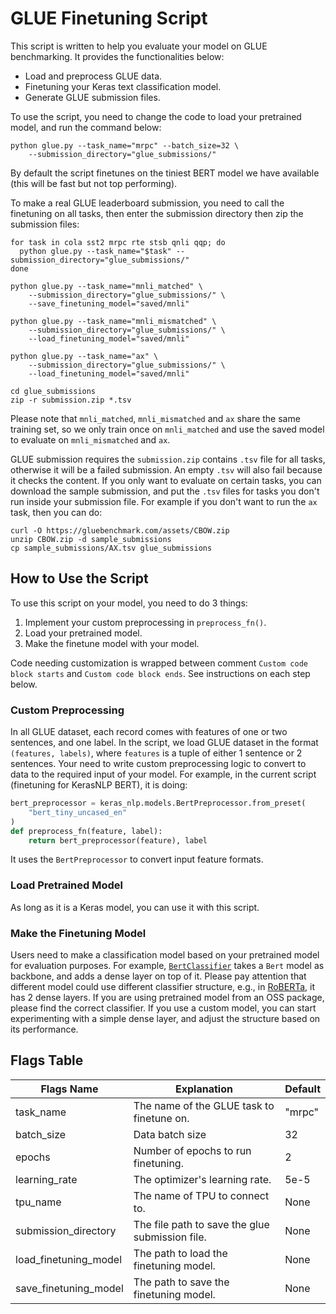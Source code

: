 # GLUE Finetuning Script

This script is written to help you evaluate your model on GLUE benchmarking.
It provides the functionalities below:

- Load and preprocess GLUE data.
- Finetuning your Keras text classification model. 
- Generate GLUE submission files.

To use the script, you need to change the code to load your pretrained model,
and run the command below:

```shell
python glue.py --task_name="mrpc" --batch_size=32 \
    --submission_directory="glue_submissions/"
```

By default the script finetunes on the tiniest BERT model we have available 
(this will be fast but not top performing).

To make a real GLUE leaderboard submission, you need to call the finetuning on 
all tasks, then enter the submission directory then zip the submission files:
```shell
for task in cola sst2 mrpc rte stsb qnli qqp; do
  python glue.py --task_name="$task" --submission_directory="glue_submissions/"
done

python glue.py --task_name="mnli_matched" \
    --submission_directory="glue_submissions/" \
    --save_finetuning_model="saved/mnli"

python glue.py --task_name="mnli_mismatched" \
    --submission_directory="glue_submissions/" \
    --load_finetuning_model="saved/mnli"

python glue.py --task_name="ax" \
    --submission_directory="glue_submissions/" \
    --load_finetuning_model="saved/mnli"

cd glue_submissions
zip -r submission.zip *.tsv
```

Please note that `mnli_matched`, `mnli_mismatched` and `ax` share the same 
training set, so we only train once on `mnli_matched` and use the saved model 
to evaluate on `mnli_mismatched` and `ax`.

GLUE submission requires the `submission.zip` contains `.tsv` file for all 
tasks, otherwise it will be a failed submission. An empty `.tsv` will also fail 
because it checks the content. If you only want to evaluate on certain tasks, 
you can download the sample submission, and put the `.tsv` files for tasks you 
don't run inside your submission file. For example if you don't want to 
run the `ax` task, then you can do:

```
curl -O https://gluebenchmark.com/assets/CBOW.zip
unzip CBOW.zip -d sample_submissions
cp sample_submissions/AX.tsv glue_submissions
```

## How to Use the Script

To use this script on your model, you need to do 3 things:

1. Implement your custom preprocessing in `preprocess_fn()`.
2. Load your pretrained model.
3. Make the finetune model with your model.

Code needing customization is wrapped between comment
`Custom code block starts` and 
`Custom code block ends`. See instructions on each step below.

### Custom Preprocessing

In all GLUE dataset, each record comes with features of one or two sentences, 
and one label. In the script, we load GLUE dataset in the format 
`(features, labels)`,  where `features` is a tuple of either 1 sentence or 2
sentences. Your need to write custom preprocessing logic to convert to data
to the required input of your model. For example, in the current script 
(finetuning for KerasNLP BERT), it is doing:

```python
bert_preprocessor = keras_nlp.models.BertPreprocessor.from_preset(
    "bert_tiny_uncased_en"
)
def preprocess_fn(feature, label):
    return bert_preprocessor(feature), label
```
It uses the `BertPreprocessor` to convert input feature formats.

### Load Pretrained Model

As long as it is a Keras model, you can use it with this script. 

### Make the Finetuning Model

Users need to make a classification model based on your pretrained model for 
evaluation purposes. For example, [`BertClassifier`](https://github.com/keras-team/keras-nlp/blob/24c969b7f6eb5074b67d513b504c91122b0b3185/keras_nlp/models/bert.bert_classifier.py#L28) takes a `Bert` model as backbone, 
and adds a dense layer on top of it. Please pay attention that different model 
could use different classifier structure, e.g., in [RoBERTa](https://github.com/huggingface/transformers/blob/94b3f544a1f5e04b78d87a2ae32a7ac252e22e31/src/transformers/models/roberta/modeling_roberta.py#L1437-L1456), 
it has 2 dense layers. If you are using pretrained model from an OSS package, 
please find the correct classifier. If you use a custom model, you can start 
experimenting with a simple dense layer, and adjust the structure based on 
its performance.

## Flags Table

| Flags Name                 	| Explanation                                     	| Default 	|
|----------------------------	|-------------------------------------------------	|---------	|
| task_name                  	| The name of the GLUE task to finetune on.       	| "mrpc"  	|
| batch_size                 	| Data batch size                                 	| 32      	|
| epochs                     	| Number of epochs to run finetuning.             	| 2       	|
| learning_rate              	| The optimizer's learning rate.                  	| 5e-5    	|
| tpu_name               	    | The name of TPU to connect to.                    | None    	|
| submission_directory       	| The file path to save the glue submission file. 	| None    	|
| load_finetuning_model 	    | The path to load the finetuning model.          	| None    	|
| save_finetuning_model 	    | The path to save the finetuning model.          	| None    	|
